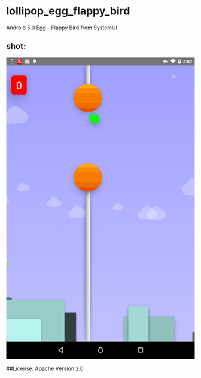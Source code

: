 # lollipop_egg_flappy_bird
Android 5.0 Egg - Flappy Bird  from SystemUI


## shot:
![shot1](release/V1.0/shot_04.png)


##License:
Apache Version 2.0
